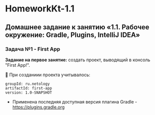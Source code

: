 # HomeworkKt-1.1
## Домашнее задание к занятию «1.1. Рабочее окружение: Gradle, Plugins, IntelliJ IDEA»

### Задача №1 - First App

**Задание на первое занятие:** создать проект, выводящий в консоль "First App!".

📝 При созданиии проекта учитывалось:

    groupId: ru.netology
    artifactId: first-app
    version: 1.0-SNAPSHOT

- Применена последняя доступная версия плагина Gradle - https://plugins.gradle.org

